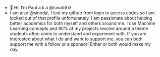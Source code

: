 - 👋 Hi, I’m Paul a.k.a @lunatrifx!
- I am also @sinodal, I lost my github from login to access codes so I am locked out of that profile unfortunately. I am passionate about helping better academics for both myself and others around me. I use Machine Learning concepts and 90% of my projects revolve around a theme students often come to understand and experiment with. If you are interested about what I do and want to support me, you can both support me with a follow or a sponsor! Either or both would make my day. 
<!---
lunatrifx/lunatrifx is a ✨ special ✨ repository because its `README.md` (this file) appears on your GitHub profile.
You can click the Preview link to take a look at your changes.
--->
